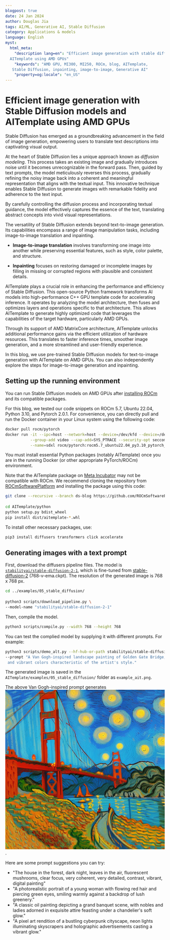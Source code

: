 ```yaml
---
blogpost: true
date: 24 Jan 2024
author: Douglas Jia
tags: AI/ML, Generative AI, Stable Diffusion
category: Applications & models
language: English
myst:
  html_meta:
    "description lang=en": "Efficient image generation with stable diffusion models and
  AITemplate using AMD GPUs"
    "keywords": "AMD GPU, MI300, MI250, ROCm, blog, AITemplate,
   Stable Diffusion, inpainting, image-to-image, Generative AI"
    "property=og:locale": "en_US"
---
```


# Efficient image generation with Stable Diffusion models and AITemplate using AMD GPUs

Stable Diffusion has emerged as a groundbreaking advancement in the field of image generation,
empowering users to translate text descriptions into captivating visual output.

At the heart of Stable Diffusion lies a unique approach known as *diffusion modeling*. This process
takes an existing image and gradually introduces noise until it becomes unrecognizable in the forward
pass. Then, guided by text prompts, the model meticulously reverses this process, gradually refining
the noisy image back into a coherent and meaningful representation that aligns with the textual input.
This innovative technique enables Stable Diffusion to generate images with remarkable fidelity and
adherence to the text input.

By carefully controlling the diffusion process and incorporating textual guidance, the model effectively
captures the essence of the text, translating abstract concepts into vivid visual representations.

The versatility of Stable Diffusion extends beyond text-to-image generation. Its capabilities encompass
a range of image manipulation tasks, including image-to-image translation and inpainting.

* **Image-to-image translation** involves transforming one image into another while preserving
  essential features, such as style, color palette, and structure.

* **Inpainting** focuses on restoring damaged or incomplete images by filling in missing or corrupted
  regions with plausible and consistent details.

AITemplate plays a crucial role in enhancing the performance and efficiency of Stable Diffusion. This
open-source Python framework transforms AI models into high-performance C++ GPU template code
for accelerating inference. It operates by analyzing the model architecture, then fuses and optimizes
layers and operations specific to that architecture. This allows AITemplate to generate highly optimized
code that leverages the capabilities of the target hardware, particularly AMD GPUs.

Through its support of AMD MatrixCore architecture, AITemplate unlocks additional performance gains
via the efficient utilization of hardware resources. This translates to faster inference times, smoother
image generation, and a more streamlined and user-friendly experience.

In this blog, we use pre-trained Stable Diffusion models for text-to-image generation with AITemplate
on AMD GPUs. You can also independently explore the steps for image-to-image generation and
inpainting.

## Setting up the running environment

You can run Stable Diffusion models on AMD GPUs after
[installing ROCm](https://rocm.docs.amd.com/projects/install-on-linux/en/latest/tutorial/quick-start.html)
and its compatible packages.

For this blog, we tested our code snippets on ROCm 5.7, Ubuntu 22.04, Python 3.10, and Pytorch 2.0.1.
For convenience, you can directly pull and run the Docker container in your Linux system using the
following code:

```sh
docker pull rocm/pytorch
docker run -it --ipc=host --network=host --device=/dev/kfd --device=/dev/dri \
           --group-add video --cap-add=SYS_PTRACE --security-opt seccomp=unconfined \
           --name=sdxl rocm/pytorch:rocm5.7_ubuntu22.04_py3.10_pytorch_2.0.1 /bin/bash
```

You must install essential Python packages (notably AITemplate) once you are in the running Docker
(or other appropriate PyTorch/ROCm) environment.

Note that the AITemplate package on [Meta Incubator](https://github.com/facebookincubator) may
not be compatible with ROCm. We recommend cloning the repository from
[ROCmSoftwarePlatform](https://github.com/ROCmSoftwarePlatform) and installing the package using
this code:

```sh
git clone --recursive --branch ds-blog https://github.com/ROCmSoftwarePlatform/AITemplate

cd AITemplate/python
python setup.py bdist_wheel
pip install dist/aitemplate-*.whl
```

To install other necessary packages, use:

```sh
pip3 install diffusers transformers click accelerate
```

## Generating images with a text prompt

First, download the diffusers pipeline files. The model is
[`stabilityai/stable-diffusion-2-1`](https://huggingface.co/stabilityai/stable-diffusion-2-1), which is
fine-tuned from [stable-diffusion-2](https://huggingface.co/stabilityai/stable-diffusion-2)
(768-v-ema.ckpt). The resolution of the generated image is 768 x 768 px.

```sh
cd ../examples/05_stable_diffusion/

python3 scripts/download_pipeline.py \
--model-name "stabilityai/stable-diffusion-2-1"
```

Then, compile the model.

```sh
python3 scripts/compile.py --width 768 --height 768
```

You can test the complied model by supplying it with different prompts. For example:

```sh
python3 scripts/demo_alt.py --hf-hub-or-path stabilityai/stable-diffusion-2-1 --width 768 --height 768 \
--prompt "A Van Gogh-inspired landscape painting of Golden Gate Bridge, capturing the swirling brushstrokes\
 and vibrant colors characteristic of the artist's style."
```

The generated image is saved in the `AITemplate/examples/05_stable_diffusion/` folder as
`example_ait.png`.

The above Van Gogh-inspired prompt generates ![this image](./images/example_ait.png).

Here are some prompt suggestions you can try:

* "The house in the forest, dark night, leaves in the air, fluorescent mushrooms, clear focus, very
  coherent, very detailed, contrast, vibrant, digital painting"
* "A photorealistic portrait of a young woman with flowing red hair and piercing green eyes, smiling
  warmly against a backdrop of lush greenery."
* "A classic oil painting depicting a grand banquet scene, with nobles and ladies adorned in exquisite
  attire feasting under a chandelier's soft glow."
* "A pixel art rendition of a bustling cyberpunk cityscape, neon lights illuminating skyscrapers and
  holographic advertisements casting a vibrant glow."
